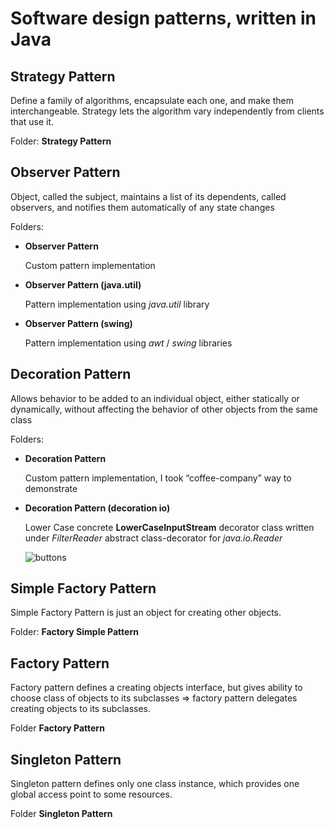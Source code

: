 # Software design patterns, written in Java

## Strategy Pattern

Define a family of algorithms, encapsulate each one, and make them interchangeable. Strategy lets the algorithm vary independently from clients that use it.

Folder: __Strategy Pattern__ 

## Observer Pattern

Object, called the subject, maintains a list of its dependents, called observers, and notifies them automatically of any state changes

Folders:
	
- __Observer Pattern__
	
	Custom pattern implementation

- __Observer Pattern (java.util)__ 

	Pattern implementation using _java.util_ library

- __Observer Pattern (swing)__ 

	Pattern implementation using _awt_ / _swing_ libraries

## Decoration Pattern

Allows behavior to be added to an individual object, either statically or dynamically, without affecting the behavior of other objects from the same class

Folders:

- __Decoration Pattern__ 
	
	Custom pattern implementation, I took “coffee-company” way to demonstrate
	
- __Decoration Pattern (decoration io)__

	Lower Case concrete __LowerCaseInputStream__ decorator class written under _FilterReader_ abstract class-decorator for _java.io.Reader_
	
	![buttons](https://raw.github.com/masterrr/Software-Patterns/master/assets/dp.png)
	
## Simple Factory Pattern

Simple Factory Pattern is just an object for creating other objects.

Folder: __Factory Simple Pattern__ 

## Factory Pattern

Factory pattern defines a creating objects interface, but gives ability to choose class of objects to its subclasses => factory pattern delegates creating objects to its subclasses.

Folder __Factory Pattern__

## Singleton Pattern

Singleton pattern defines only one class instance, which provides one global access point to some resources.

Folder __Singleton Pattern__

